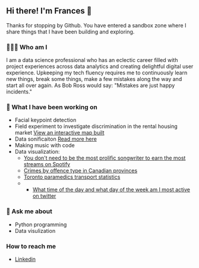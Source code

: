 ## Hi there! I'm Frances 👋

Thanks for stopping by Github. You have entered a sandbox zone where I share things that I have been building and exploring.

### 👩🏻‍🔬 Who am I

I am a data science professional who has an eclectic career filled with project experiences across data analytics and creating delightful digital user experience. Upkeeping my tech fluency requires me to continuously learn new things, break some things, make a few mistakes along the way and start all over again. As Bob Ross would say: "Mistakes are just happy incidents." 

### 🧪 What I have been working on

- Facial keypoint detection 
- Field experiment to investigate discrimination in the rental housing market [View an interactive map built](https://www.google.com/maps/d/u/0/edit?mid=1TvWV2dGcDC-7EQQ6zdbuynnPPOB055H7&usp=sharing)
- Data sonificaiton [Read more here](https://dlab.berkeley.edu/news/stumbling-upon-data-sonification-when-i-fused-my-passion-music-coding)
- Making music with code
- Data visualization: 
  - [You don't need to be the most prolific songwriter to earn the most streams on Spotify](https://public.tableau.com/app/profile/franny/viz/Spotify2021Top200/Dashboard1)
  - [Crimes by offence type in Canadian provinces](https://public.tableau.com/app/profile/franny/viz/CrimesinCanadianProvinces1962-2000/CrimeDashboard)
  - [Toronto paramedics transport statistics](https://public.tableau.com/app/profile/franny/viz/paramedics_transport/Dashboard1)
  - - [What time of the day and what day of the week am I most active on twitter](https://public.tableau.com/app/profile/franny/viz/Mytweetsaroundtheclock/Dashboard1)

### 💬 Ask me about
- Python programming
- Data visulization

### How to reach me
- [Linkedin](https://www.linkedin.com/in/frances-leung/)

